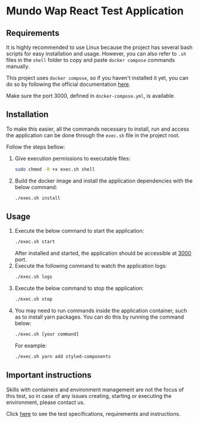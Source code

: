 # Mundo Wap React Test Application

## Requirements
It is highly recommended to use Linux because the project has several bash scripts for easy installation and usage. However, you can also refer to `.sh` files in the `shell` folder to copy and paste  `docker compose` commands manually.

This project uses `docker compose`, so if you haven't installed it yet, you can do so by following the official documentation [here](https://docs.docker.com/desktop/install/linux-install/).

Make sure the port 3000, defined in `docker-compose.yml`, is available.

## Installation
To make this easier, all the commands necessary to install, run and access the application can be done through the `exec.sh` file in the project root.

Follow the steps bellow:

1. Give execution permissions to executable files:
   ```bash
   sudo chmod -R +x exec.sh shell
   ```
2. Build the docker image and install the application dependencies with the below command:
   ```bash
   ./exec.sh install
   ```

## Usage
1. Execute the below command to start the application:
   ```bash
   ./exec.sh start
   ```
   After installed and started, the application should be accessible at [3000](http://localhost:3000) port.
2. Execute the following command to watch the application logs:
   ```bash
   ./exec.sh logs
   ```
3. Execute the below command to stop the application:
   ```bash
   ./exec.sh stop
   ```
4. You may need to run commands inside the application container, such as to install yarn packages. You can do this by running the command below:
   ```bash
   ./exec.sh [your command]
   ```
   For example:
   ```bash
   ./exec.sh yarn add styled-components
   ```

## Important instructions
Skills with containers and environment management are not the focus of this test, so in case of any issues creating, starting or executing the environment, please contact us.

Click [here](https://docs.google.com/document/d/1XbEMZhUMrU51QjgQXRnXvWqlbpp-XGnO4K84dzKSQEI/edit?usp=sharing) to see the test specifications, requirements and instructions.
